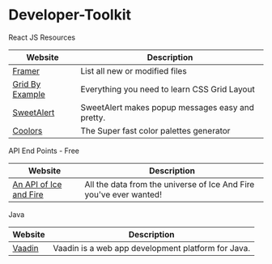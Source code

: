 # Developer-Toolkit

React JS Resources

| Website                                                | Description                                      |
| ------------------------------------------------------ | ------------------------------------------------ |
| [Framer](https://www.framer.com/docs/introduction/)    | List all new or modified files                   |
| [Grid By Example](https://gridbyexample.com/examples/) | Everything you need to learn CSS Grid Layout     |
| [SweetAlert](https://sweetalert.js.org/docs/)          | SweetAlert makes popup messages easy and pretty. |
| [Coolors](https://coolors.co/)                         | The Super fast color palettes generator          |

API End Points - Free

| Website                                                                   | Description                                                        |
| ------------------------------------------------------------------------- | ------------------------------------------------------------------ |
| [An API of Ice and Fire](https://www.anapioficeandfire.com/Documentation) | All the data from the universe of Ice And Fire you've ever wanted! |

Java

| Website                       | Description                                        |
| ----------------------------- | -------------------------------------------------- |
| [Vaadin](https://vaadin.com/) | Vaadin is a web app development platform for Java. |
